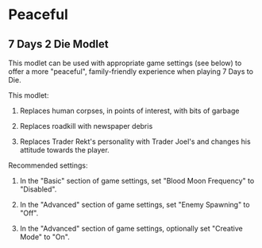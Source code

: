 # Peaceful

## 7 Days 2 Die Modlet

This modlet can be used with appropriate game settings (see below) to offer a
more "peaceful", family-friendly experience when playing 7 Days to Die.

This modlet:

1. Replaces human corpses, in points of interest, with bits of garbage

2. Replaces roadkill with newspaper debris

3. Replaces Trader Rekt's personality with Trader Joel's and changes his
   attitude towards the player.

Recommended settings:

1. In the "Basic" section of game settings, set "Blood Moon Frequency" to
   "Disabled".

2. In the "Advanced" section of game settings, set "Enemy Spawning" to "Off".

3. In the "Advanced" section of game settings, optionally set "Creative
   Mode" to "On".
